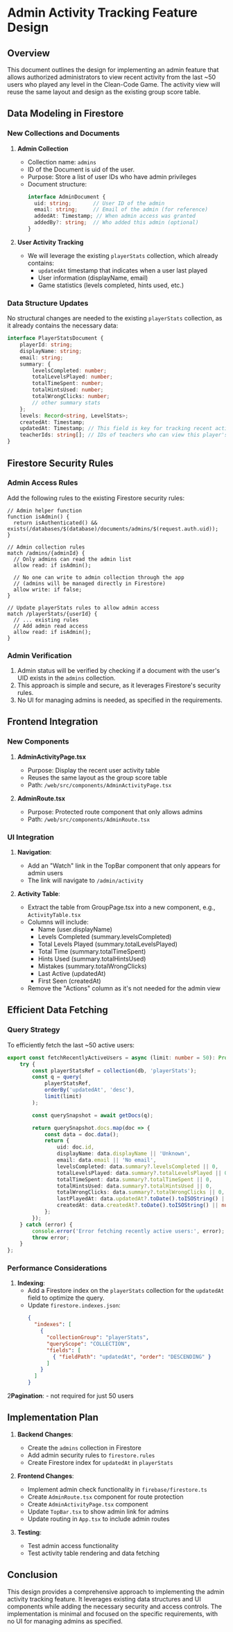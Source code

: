# Admin Activity Tracking Feature Design

## Overview

This document outlines the design for implementing an admin feature that allows authorized administrators to view recent
activity from the last ~50 users who played any level in the Clean-Code Game. The activity view will reuse the same
layout and design as the existing group score table.

## Data Modeling in Firestore

### New Collections and Documents

1. **Admin Collection**
    - Collection name: `admins`
    - ID of the Document is uid of the user.
    - Purpose: Store a list of user IDs who have admin privileges
    - Document structure:
      ```typescript
      interface AdminDocument {
        uid: string;       // User ID of the admin
        email: string;     // Email of the admin (for reference)
        addedAt: Timestamp; // When admin access was granted
        addedBy?: string;  // Who added this admin (optional)
      }
      ```

2. **User Activity Tracking**
    - We will leverage the existing `playerStats` collection, which already contains:
        - `updatedAt` timestamp that indicates when a user last played
        - User information (displayName, email)
        - Game statistics (levels completed, hints used, etc.)

### Data Structure Updates

No structural changes are needed to the existing `playerStats` collection, as it already contains the necessary data:

```typescript
interface PlayerStatsDocument {
    playerId: string;
    displayName: string;
    email: string;
    summary: {
        levelsCompleted: number;
        totalLevelsPlayed: number;
        totalTimeSpent: number;
        totalHintsUsed: number;
        totalWrongClicks: number;
        // other summary stats
    };
    levels: Record<string, LevelStats>;
    createdAt: Timestamp;
    updatedAt: Timestamp; // This field is key for tracking recent activity
    teacherIds: string[]; // IDs of teachers who can view this player's stats
}
```

## Firestore Security Rules

### Admin Access Rules

Add the following rules to the existing Firestore security rules:

```
// Admin helper function
function isAdmin() {
  return isAuthenticated() && exists(/databases/$(database)/documents/admins/$(request.auth.uid));
}

// Admin collection rules
match /admins/{adminId} {
  // Only admins can read the admin list
  allow read: if isAdmin();
  
  // No one can write to admin collection through the app
  // (admins will be managed directly in Firestore)
  allow write: if false;
}

// Update playerStats rules to allow admin access
match /playerStats/{userId} {
  // ... existing rules
  // Add admin read access
  allow read: if isAdmin();
}
```

### Admin Verification

1. Admin status will be verified by checking if a document with the user's UID exists in the `admins` collection.
2. This approach is simple and secure, as it leverages Firestore's security rules.
3. No UI for managing admins is needed, as specified in the requirements.

## Frontend Integration

### New Components

1. **AdminActivityPage.tsx**
    - Purpose: Display the recent user activity table
    - Reuses the same layout as the group score table
    - Path: `/web/src/components/AdminActivityPage.tsx`

2. **AdminRoute.tsx**
    - Purpose: Protected route component that only allows admins
    - Path: `/web/src/components/AdminRoute.tsx`

### UI Integration

1. **Navigation**:
    - Add an "Watch" link in the TopBar component that only appears for admin users
    - The link will navigate to `/admin/activity`

2. **Activity Table**:
    - Extract the table from GroupPage.tsx into a new component, e.g., `ActivityTable.tsx`
    - Columns will include:
        - Name (user.displayName)
        - Levels Completed (summary.levelsCompleted)
        - Total Levels Played (summary.totalLevelsPlayed)
        - Total Time (summary.totalTimeSpent)
        - Hints Used (summary.totalHintsUsed)
        - Mistakes (summary.totalWrongClicks)
        - Last Active (updatedAt)
        - First Seen (createdAt)
    - Remove the "Actions" column as it's not needed for the admin view


## Efficient Data Fetching

### Query Strategy

To efficiently fetch the last ~50 active users:

```typescript
export const fetchRecentlyActiveUsers = async (limit: number = 50): Promise<UserActivity[]> => {
    try {
        const playerStatsRef = collection(db, 'playerStats');
        const q = query(
            playerStatsRef,
            orderBy('updatedAt', 'desc'),
            limit(limit)
        );

        const querySnapshot = await getDocs(q);

        return querySnapshot.docs.map(doc => {
            const data = doc.data();
            return {
                uid: doc.id,
                displayName: data.displayName || 'Unknown',
                email: data.email || 'No email',
                levelsCompleted: data.summary?.levelsCompleted || 0,
                totalLevelsPlayed: data.summary?.totalLevelsPlayed || 0,
                totalTimeSpent: data.summary?.totalTimeSpent || 0,
                totalHintsUsed: data.summary?.totalHintsUsed || 0,
                totalWrongClicks: data.summary?.totalWrongClicks || 0,
                lastPlayedAt: data.updatedAt?.toDate().toISOString() || null,
                createdAt: data.createdAt?.toDate().toISOString() || null
            };
        });
    } catch (error) {
        console.error('Error fetching recently active users:', error);
        throw error;
    }
};
```

### Performance Considerations

1. **Indexing**:
    - Add a Firestore index on the `playerStats` collection for the `updatedAt` field to optimize the query.
    - Update `firestore.indexes.json`:
      ```json
      {
        "indexes": [
          {
            "collectionGroup": "playerStats",
            "queryScope": "COLLECTION",
            "fields": [
              { "fieldPath": "updatedAt", "order": "DESCENDING" }
            ]
          }
        ]
      }
      ```

2**Pagination**:
    - not required for just 50 users

## Implementation Plan

1. **Backend Changes**:
    - Create the `admins` collection in Firestore
    - Add admin security rules to `firestore.rules`
    - Create Firestore index for `updatedAt` in `playerStats`

2. **Frontend Changes**:
    - Implement admin check functionality in `firebase/firestore.ts`
    - Create `AdminRoute.tsx` component for route protection
    - Create `AdminActivityPage.tsx` component
    - Update `TopBar.tsx` to show admin link for admins
    - Update routing in `App.tsx` to include admin routes

3. **Testing**:
    - Test admin access functionality
    - Test activity table rendering and data fetching

## Conclusion

This design provides a comprehensive approach to implementing the admin activity tracking feature. It leverages existing
data structures and UI components while adding the necessary security and access controls. The implementation is minimal
and focused on the specific requirements, with no UI for managing admins as specified.
